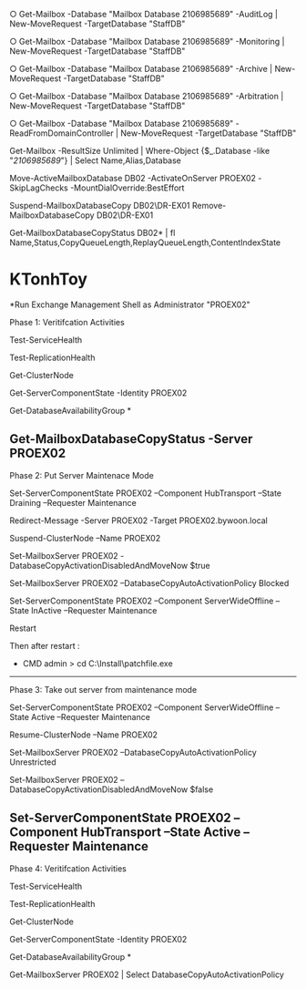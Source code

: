 
○ Get-Mailbox -Database "Mailbox Database 2106985689" -AuditLog | New-MoveRequest -TargetDatabase "StaffDB"

○ Get-Mailbox -Database "Mailbox Database 2106985689" -Monitoring | New-MoveRequest -TargetDatabase "StaffDB"

○ Get-Mailbox -Database "Mailbox Database 2106985689" -Archive | New-MoveRequest -TargetDatabase "StaffDB"

○ Get-Mailbox -Database "Mailbox Database 2106985689" -Arbitration | New-MoveRequest -TargetDatabase "StaffDB"

○ Get-Mailbox -Database "Mailbox Database 2106985689" -ReadFromDomainController | New-MoveRequest -TargetDatabase "StaffDB"

Get-Mailbox -ResultSize Unlimited | Where-Object {$_.Database -like "*2106985689*"} | Select Name,Alias,Database






Move-ActiveMailboxDatabase DB02 -ActivateOnServer PROEX02 -SkipLagChecks -MountDialOverride:BestEffort

Suspend-MailboxDatabaseCopy DB02\DR-EX01
Remove-MailboxDatabaseCopy DB02\DR-EX01

Get-MailboxDatabaseCopyStatus DB02\* | fl Name,Status,CopyQueueLength,ReplayQueueLength,ContentIndexState



# KTonhToy
*Run Exchange Management Shell as Administrator "PROEX02"	
	
Phase 1: Veritifcation Activities	
	
Test-ServiceHealth	
	
Test-ReplicationHealth	
	
Get-ClusterNode	
	
Get-ServerComponentState -Identity PROEX02
	
Get-DatabaseAvailabilityGroup *	
	
Get-MailboxDatabaseCopyStatus -Server PROEX02	
-----------------------------------------------------------------------------------------------	
Phase 2: Put Server Maintenace Mode	
	
Set-ServerComponentState PROEX02 –Component HubTransport –State Draining –Requester Maintenance	
	
Redirect-Message -Server PROEX02 -Target PROEX02.bywoon.local	
	
Suspend-ClusterNode –Name PROEX02
	
Set-MailboxServer PROEX02 -DatabaseCopyActivationDisabledAndMoveNow $true	
	
Set-MailboxServer PROEX02 –DatabaseCopyAutoActivationPolicy Blocked	
	
Set-ServerComponentState PROEX02 –Component ServerWideOffline –State InActive –Requester Maintenance	
	
Restart	

Then after restart : 
- CMD admin > cd C:\Install\patchfile.exe
----------------------------------------------------------------------------------------------	
Phase 3: Take out server from maintenance mode	
	
Set-ServerComponentState PROEX02 –Component ServerWideOffline –State Active –Requester Maintenance	
	
Resume-ClusterNode –Name PROEX02
	
Set-MailboxServer PROEX02 –DatabaseCopyAutoActivationPolicy Unrestricted	
	
Set-MailboxServer PROEX02 –DatabaseCopyActivationDisabledAndMoveNow $false	
	
Set-ServerComponentState PROEX02 –Component HubTransport –State Active –Requester Maintenance	
----------------------------------------------------------------------------------------------	
Phase 4: Veritifcation Activities	
	
Test-ServiceHealth	
	
Test-ReplicationHealth	
	
Get-ClusterNode	
	
Get-ServerComponentState -Identity PROEX02
	
Get-DatabaseAvailabilityGroup *	
	
Get-MailboxServer PROEX02 | Select DatabaseCopyAutoActivationPolicy	
